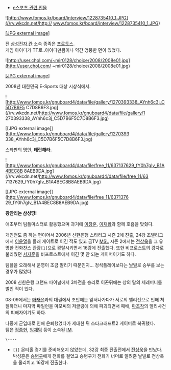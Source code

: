   * [e스포츠 관련 인물](e%EC%8A%A4%ED%8F%AC%EC%B8%A0%20%EA%B4%80%EB%A0%A8%20%EC%9D%B8%EB%AC%BC.md)  

![http://www.fomos.kr/board/interview/1228735410_1.JPG](//rv.wkcdn.net/http://
www.fomos.kr/board/interview/1228735410_1.JPG)

[[JPG external image]](http://www.fomos.kr/board/interview/1228735410_1.JPG)

  
전 [삼성전자 칸](%EC%82%BC%EC%84%B1%EC%A0%84%EC%9E%90%20%EC%B9%B8.md) 소속 종족은
[프로토스](%ED%94%84%EB%A1%9C%ED%86%A0%EC%8A%A4.md).  
게임 아이디가 TT로..아이디만큼이나 약간 엉뚱한 면이 있었다.

![http://user.chol.com/~mir0128/choice/2008/2008e01.jpg](http://user.chol.com/
~mir0128/choice/2008/2008e01.jpg)

[[JPG external image]](http://user.chol.com/~mir0128/choice/2008/2008e01.jpg)

2008년 대한민국 E-Sports 대상 시상식에서.

![http://www.fomos.kr/gnuboard4/data/file/gallery/1270393338_AYnh6c3j_C5D7B6F5
C7D8B6F3.jpg](//rv.wkcdn.net/http://www.fomos.kr/gnuboard4/data/file/gallery/1
270393338_AYnh6c3j_C5D7B6F5C7D8B6F3.jpg)

[[JPG external image]](http://www.fomos.kr/gnuboard4/data/file/gallery/1270393
338_AYnh6c3j_C5D7B6F5C7D8B6F3.jpg)

스타판의 [명언](%EB%AA%85%EC%96%B8.md), **테란해라.**

![http://www.fomos.kr/gnuboard4/data/file/free_11/637137629_fY0h7gIv_B1A4BEC8B
8AEB9DA.jpg](//rv.wkcdn.net/http://www.fomos.kr/gnuboard4/data/file/free_11/63
7137629_fY0h7gIv_B1A4BEC8B8AEB9DA.jpg)

[[JPG external image]](http://www.fomos.kr/gnuboard4/data/file/free_11/6371376
29_fY0h7gIv_B1A4BEC8B8AEB9DA.jpg)

  
**광안리는 삼성땅!**

애초부터 팀플마스터로 활동했으며 과거에 [이창훈](%EC%9D%B4%EC%B0%BD%ED%9B%88.md),
[이재황](%EC%9D%B4%EC%9E%AC%ED%99%A9.md)과 함께 호흡을 맞췄다.

개인전도 좀 하는 편이어서 2006년 신한은행 스타리그 시즌 2에 진출, 24강 조별리그에서
[이윤열](%EC%9D%B4%EC%9C%A4%EC%97%B4.md)을 몰래 게이트로 이긴 적도 있고 곰TV
[MSL](MSL.md) 시즌 2에서는 [전상욱](%EC%A0%84%EC%83%81%EC%9A%B1.md)을 그 유명한 전화찬스
관광`[1]`으로 광탈시키면서 16강에 진출했다. 또한 비프로스트의 강자로 불리웠던
[서지훈](%EC%84%9C%EC%A7%80%ED%9B%88.md)을 비프로스트에서 이긴 몇 안 되는 게이머이기도 하다.

팀플을 오래해서 운영이 조금 딸리기 때문인지… 정석플레이보다는 [날빌](%EB%82%A0%EB%B9%8C.md)로 승부를 보는 경우가
많았다.

2008 신한은행 그랜드 파이널에서 3차전을 승리로 이끈뒤에는 상의 탈의 세레머니를 벌인 적이 있다.

08-09에서는 <del>[마재윤](%EB%A7%88%EC%9E%AC%EC%9C%A4.md)</del>과의 대결에서 초반에는
앞서나가다가 서로의 엘리전으로 인해 처절하더니 마지막 파일런을 마모씨의 저글링에 의해 파괴되면서 패배,
[마조작](%EB%A7%88%EC%9E%AC%EC%9C%A4.md)의 엘리사건의 피해자이기도 하다.

나중에 군입대로 인해 은퇴했었다가 제대한 뒤 스타크래프트2 게이머로 복귀했다.  
팀은 [정종현](%EC%A0%95%EC%A2%85%ED%98%84.md),
[임재덕](%EC%9E%84%EC%9E%AC%EB%8D%95.md) 등이 소속된 [IM](IM.md).

`\----`

  * `[1]` 몬티홀 경기를 준비해오지 않았는데, 32강 최종 진출전에서 [전상욱](%EC%A0%84%EC%83%81%EC%9A%B1.md)을 만났다. 박성훈은 [송병구](%EC%86%A1%EB%B3%91%EA%B5%AC.md)에게 전화를 걸었고 송병구가 전화기 너머로 알려준 날빌로 전상욱을 물리치고 16강에 진출한다.

